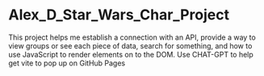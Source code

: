 # Alex_D_Star_Wars_Char_Project
This project helps me establish a connection with an API, provide a way to view groups or see each piece of data, search for something, and how to use JavaScript to render elements on to the DOM.
Use CHAT-GPT to help get vite to pop up on GitHub Pages

